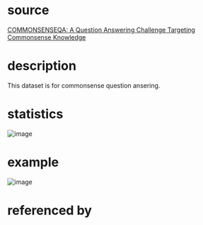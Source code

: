 # source 
[COMMONSENSEQA: A Question Answering Challenge Targeting Commonsense Knowledge](https://www.aclweb.org/anthology/N19-1421.pdf)
# description
This dataset is for commonsense question ansering.

# statistics
![image](https://user-images.githubusercontent.com/51369075/97514592-11f09600-19ca-11eb-91ea-cff7288c4ab7.png)
# example
![image](https://user-images.githubusercontent.com/51369075/97514652-3f3d4400-19ca-11eb-98d0-36949b0c3241.png)
# referenced by
